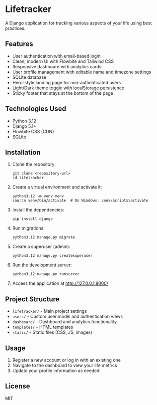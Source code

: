 # Lifetracker

A Django application for tracking various aspects of your life using best practices.

## Features

- User authentication with email-based login
- Clean, modern UI with Flowbite and Tailwind CSS
- Responsive dashboard with analytics cards
- User profile management with editable name and timezone settings
- SQLite database
- Hero-style landing page for non-authenticated users
- Light/Dark theme toggle with localStorage persistence
- Sticky footer that stays at the bottom of the page

## Technologies Used

- Python 3.12
- Django 5.1+
- Flowbite CSS (CDN)
- SQLite

## Installation

1. Clone the repository:
   ```
   git clone <repository-url>
   cd lifetracker
   ```

2. Create a virtual environment and activate it:
   ```
   python3.12 -m venv venv
   source venv/bin/activate  # On Windows: venv\Scripts\activate
   ```

3. Install the dependencies:
   ```
   pip install django
   ```

4. Run migrations:
   ```
   python3.12 manage.py migrate
   ```

5. Create a superuser (admin):
   ```
   python3.12 manage.py createsuperuser
   ```

6. Run the development server:
   ```
   python3.12 manage.py runserver
   ```

7. Access the application at http://127.0.0.1:8000/

## Project Structure

- `lifetracker/` - Main project settings
- `users/` - Custom user model and authentication views
- `dashboard/` - Dashboard and analytics functionality
- `templates/` - HTML templates
- `static/` - Static files (CSS, JS, images)

## Usage

1. Register a new account or log in with an existing one
2. Navigate to the dashboard to view your life metrics
3. Update your profile information as needed

## License

MIT 
